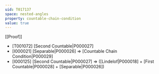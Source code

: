```yaml
---
uid: T017137
space: nested-angles
property: countable-chain-condition
value: true
---
```

[[Proof]]

* [T001072] [Second Countable|P000027]
* [I000021] [Separable|P000026] => [Countable Chain Condition|P000029]
* [I000125] [Second Countable|P000027] => ([Lindelof|P000018] + [First Countable|P000028] + [Separable|P000026])

